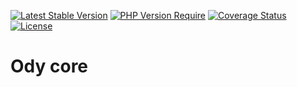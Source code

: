 [![Latest Stable Version](http://poser.pugx.org/ody/core/v)](https://packagist.org/packages/ody/core)
[![PHP Version Require](http://poser.pugx.org/ody/core/require/php)](https://packagist.org/packages/ody/core)
[![Coverage Status](https://coveralls.io/repos/github/ilyasdeckers/ody-core/badge.svg?branch=develop)](https://coveralls.io/github/ilyasdeckers/ody-core?branch=develop)
[![License](https://poser.pugx.org/ody/core/license)](https://packagist.org/packages/ody/core)

# Ody core